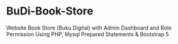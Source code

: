 # BuDi-Book-Store
Website Book Store (Buku Digital) with Admin Dashboard and Role Permission Using PHP, Mysql Prepared Statements &amp; Bootstrap 5 
